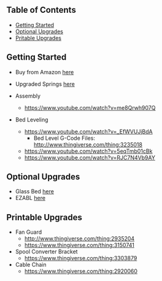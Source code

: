 ## Table of Contents

- [Getting Started](#gettingstarted)
- [Optional Upgrades](#optionalupgrades)
- [Pritable Upgrades](#pritableupgrades)

<a name="gettingstarted"/>

## Getting Started

- Buy from Amazon [here](https://www.amazon.com/s?k=ender+3)
- Upgraded Springs [here](https://www.amazon.com/gp/product/B07FY47BX7/ref=ppx_yo_dt_b_asin_title_o06_s00?ie=UTF8&psc=1)
- Assembly
  - https://www.youtube.com/watch?v=me8Qrwh907Q
- Bed Leveling

  - https://www.youtube.com/watch?v=_EfWVUJjBdA
    - Bed Level G-Code Files: http://www.thingiverse.com/thing:3235018
  - https://www.youtube.com/watch?v=5eqTmb01cBk
  - https://www.youtube.com/watch?v=RJC7N4Vb9AY

<a name="optionalupgrades"/>

## Optional Upgrades

- Glass Bed [here](https://www.amazon.com/gp/product/B07RD6D2ZQ/ref=ppx_yo_dt_b_asin_title_o02_s00?ie=UTF8&psc=1)
- EZABL [here](https://www.th3dstudio.com/product/ezabl-pro-plug-print-auto-bed-leveling-kit/)

<a name="pritableupgrades"/>

## Printable Upgrades

- Fan Guard
  - http://www.thingiverse.com/thing:2935204
  - https://www.thingiverse.com/thing:3150741
- Spool Converter Bracket
  - https://www.thingiverse.com/thing:3303879
- Cable Chain
  - https://www.thingiverse.com/thing:2920060
